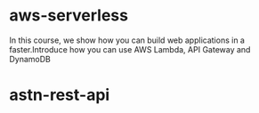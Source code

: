 # aws-serverless

In this course, we show how you can build web applications in a faster.Introduce how you can use AWS Lambda, API Gateway and DynamoDB
# astn-rest-api
